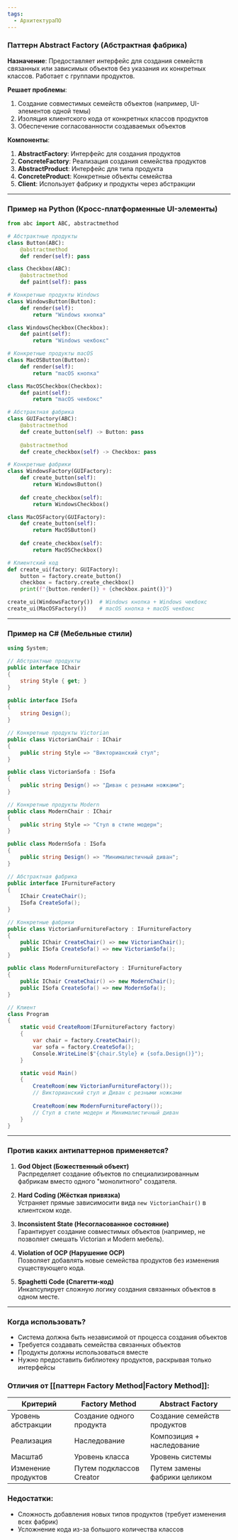 ```yaml
---
tags:
  - АрхитектураПО
---
```

### Паттерн Abstract Factory (Абстрактная фабрика)
**Назначение**: Предоставляет интерфейс для создания семейств связанных или зависимых объектов без указания их конкретных классов. Работает с группами продуктов.

**Решает проблемы**:
1. Создание совместимых семейств объектов (например, UI-элементов одной темы)
2. Изоляция клиентского кода от конкретных классов продуктов
3. Обеспечение согласованности создаваемых объектов

**Компоненты**:
1. **AbstractFactory**: Интерфейс для создания продуктов
2. **ConcreteFactory**: Реализация создания семейства продуктов
3. **AbstractProduct**: Интерфейс для типа продукта
4. **ConcreteProduct**: Конкретные объекты семейства
5. **Client**: Использует фабрику и продукты через абстракции

---

### Пример на Python (Кросс-платформенные UI-элементы)
```python
from abc import ABC, abstractmethod

# Абстрактные продукты
class Button(ABC):
    @abstractmethod
    def render(self): pass

class Checkbox(ABC):
    @abstractmethod
    def paint(self): pass

# Конкретные продукты Windows
class WindowsButton(Button):
    def render(self):
        return "Windows кнопка"

class WindowsCheckbox(Checkbox):
    def paint(self):
        return "Windows чекбокс"

# Конкретные продукты macOS
class MacOSButton(Button):
    def render(self):
        return "macOS кнопка"

class MacOSCheckbox(Checkbox):
    def paint(self):
        return "macOS чекбокс"

# Абстрактная фабрика
class GUIFactory(ABC):
    @abstractmethod
    def create_button(self) -> Button: pass
    
    @abstractmethod
    def create_checkbox(self) -> Checkbox: pass

# Конкретные фабрики
class WindowsFactory(GUIFactory):
    def create_button(self):
        return WindowsButton()
    
    def create_checkbox(self):
        return WindowsCheckbox()

class MacOSFactory(GUIFactory):
    def create_button(self):
        return MacOSButton()
    
    def create_checkbox(self):
        return MacOSCheckbox()

# Клиентский код
def create_ui(factory: GUIFactory):
    button = factory.create_button()
    checkbox = factory.create_checkbox()
    print(f"{button.render()} + {checkbox.paint()}")

create_ui(WindowsFactory())  # Windows кнопка + Windows чекбокс
create_ui(MacOSFactory())    # macOS кнопка + macOS чекбокс
```

---

### Пример на C# (Мебельные стили)
```csharp
using System;

// Абстрактные продукты
public interface IChair
{
    string Style { get; }
}

public interface ISofa
{
    string Design();
}

// Конкретные продукты Victorian
public class VictorianChair : IChair
{
    public string Style => "Викторианский стул";
}

public class VictorianSofa : ISofa
{
    public string Design() => "Диван с резными ножками";
}

// Конкретные продукты Modern
public class ModernChair : IChair
{
    public string Style => "Стул в стиле модерн";
}

public class ModernSofa : ISofa
{
    public string Design() => "Минималистичный диван";
}

// Абстрактная фабрика
public interface IFurnitureFactory
{
    IChair CreateChair();
    ISofa CreateSofa();
}

// Конкретные фабрики
public class VictorianFurnitureFactory : IFurnitureFactory
{
    public IChair CreateChair() => new VictorianChair();
    public ISofa CreateSofa() => new VictorianSofa();
}

public class ModernFurnitureFactory : IFurnitureFactory
{
    public IChair CreateChair() => new ModernChair();
    public ISofa CreateSofa() => new ModernSofa();
}

// Клиент
class Program
{
    static void CreateRoom(IFurnitureFactory factory)
    {
        var chair = factory.CreateChair();
        var sofa = factory.CreateSofa();
        Console.WriteLine($"{chair.Style} и {sofa.Design()}");
    }

    static void Main()
    {
        CreateRoom(new VictorianFurnitureFactory());
        // Викторианский стул и Диван с резными ножками
        
        CreateRoom(new ModernFurnitureFactory());
        // Стул в стиле модерн и Минималистичный диван
    }
}
```

---

### Против каких антипаттернов применяется?
1. **God Object (Божественный объект)**  
   Распределяет создание объектов по специализированным фабрикам вместо одного "монолитного" создателя.

2. **Hard Coding (Жёсткая привязка)**  
   Устраняет прямые зависимосити вида `new VictorianChair()` в клиентском коде.

3. **Inconsistent State (Несогласованное состояние)**  
   Гарантирует создание совместимых объектов (например, не позволяет смешать Victorian и Modern мебель).

4. **Violation of OCP (Нарушение OCP)**  
   Позволяет добавлять новые семейства продуктов без изменения существующего кода.

5. **Spaghetti Code (Спагетти-код)**  
   Инкапсулирует сложную логику создания связанных объектов в одном месте.

---

### Когда использовать?
- Система должна быть независимой от процесса создания объектов
- Требуется создавать семейства связанных объектов
- Продукты должны использоваться вместе
- Нужно предоставить библиотеку продуктов, раскрывая только интерфейсы

### Отличия от [[паттерн Factory Method|Factory Method]]:
| **Критерий**       | **Factory Method**               | **Abstract Factory**               |
|---------------------|----------------------------------|------------------------------------|
| Уровень абстракции | Создание одного продукта         | Создание семейств продуктов        |
| Реализация         | Наследование                     | Композиция + наследование          |
| Масштаб            | Уровень класса                   | Уровень системы                    |
| Изменение продуктов| Путем подклассов Creator         | Путем замены фабрики целиком       |

### Недостатки:
- Сложность добавления новых типов продуктов (требует изменения всех фабрик)
- Усложнение кода из-за большого количества классов